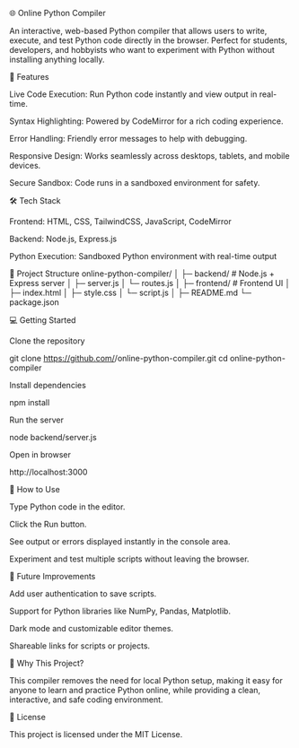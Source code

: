 🌐 Online Python Compiler

An interactive, web-based Python compiler that allows users to write, execute, and test Python code directly in the browser. Perfect for students, developers, and hobbyists who want to experiment with Python without installing anything locally.

🚀 Features

Live Code Execution: Run Python code instantly and view output in real-time.

Syntax Highlighting: Powered by CodeMirror for a rich coding experience.

Error Handling: Friendly error messages to help with debugging.

Responsive Design: Works seamlessly across desktops, tablets, and mobile devices.

Secure Sandbox: Code runs in a sandboxed environment for safety.

🛠️ Tech Stack

Frontend: HTML, CSS, TailwindCSS, JavaScript, CodeMirror

Backend: Node.js, Express.js

Python Execution: Sandboxed Python environment with real-time output

📂 Project Structure
online-python-compiler/
│
├─ backend/          # Node.js + Express server
│  ├─ server.js
│  └─ routes.js
│
├─ frontend/         # Frontend UI
│  ├─ index.html
│  ├─ style.css
│  └─ script.js
│
├─ README.md
└─ package.json

💻 Getting Started

Clone the repository

git clone https://github.com/<your-username>/online-python-compiler.git
cd online-python-compiler


Install dependencies

npm install


Run the server

node backend/server.js


Open in browser

http://localhost:3000

🌟 How to Use

Type Python code in the editor.

Click the Run button.

See output or errors displayed instantly in the console area.

Experiment and test multiple scripts without leaving the browser.

🔧 Future Improvements

Add user authentication to save scripts.

Support for Python libraries like NumPy, Pandas, Matplotlib.

Dark mode and customizable editor themes.

Shareable links for scripts or projects.

📣 Why This Project?

This compiler removes the need for local Python setup, making it easy for anyone to learn and practice Python online, while providing a clean, interactive, and safe coding environment.

📌 License

This project is licensed under the MIT License.
